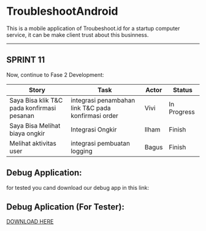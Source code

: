 # TroubleshootAndroid
This is a mobile application of Troubeshoot.id
for a startup computer service, it can be make client trust about this businness.

<hr>

## SPRINT 11
Now, continue to Fase 2 Development:

| Story                                  | Task                                       | Actor | Status   |
|----------------------------------------|---------------------------------------------------------|-------|----------|
| Saya Bisa klik T&C pada konfirmasi pesanan          | integrasi penambahan link T&C pada konfirmasi order       | Vivi | In Progress |
| Saya Bisa Melihat biaya ongkir      | Integrasi Ongkir                         | Ilham  | Finish |
| Melihat aktivitas user          | integrasi pembuatan logging        | Bagus | Finish |


## Debug Application:
for tested you cand download our debug app in this link:
## Debug Aplication (For Tester):
[DOWNLOAD HERE](https://drive.google.com/file/d/1FtzZsp3WCAhUh7tuGghWAujCE3wAXEDD/view?usp=sharing)
<br>
<br>


